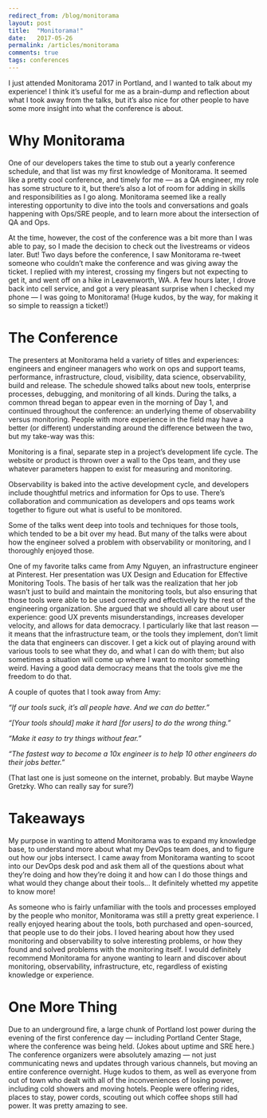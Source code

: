 ```yaml
---
redirect_from: /blog/monitorama
layout: post
title:  "Monitorama!"
date:   2017-05-26
permalink: /articles/monitorama
comments: true
tags: conferences
---
```


I just attended Monitorama 2017 in Portland, and I wanted to talk about my experience! I think it’s useful for me as a brain-dump and reflection about what I took away from the talks, but it’s also nice for other people to have some more insight into what the conference is about.

# Why Monitorama

One of our developers takes the time to stub out a yearly conference schedule, and that list was my first knowledge of Monitorama. It seemed like a pretty cool conference, and timely for me — as a QA engineer, my role has some structure to it, but there’s also a lot of room for adding in skills and responsibilities as I go along. Monitorama seemed like a really interesting opportunity to dive into the tools and conversations and goals happening with Ops/SRE people, and to learn more about the intersection of QA and Ops.

At the time, however, the cost of the conference was a bit more than I was able to pay, so I made the decision to check out the livestreams or videos later. But! Two days before the conference, I saw Monitorama re-tweet someone who couldn’t make the conference and was giving away the ticket. I replied with my interest, crossing my fingers but not expecting to get it, and went off on a hike in Leavenworth, WA. A few hours later, I drove back into cell service, and got a very pleasant surprise when I checked my phone — I was going to Monitorama! (Huge kudos, by the way, for making it so simple to reassign a ticket!)

# The Conference

The presenters at Monitorama held a variety of titles and experiences: engineers and engineer managers who work on ops and support teams, performance, infrastructure, cloud, visibility, data science, observability, build and release. The schedule showed talks about new tools, enterprise processes, debugging, and monitoring of all kinds. During the talks, a common thread began to appear even in the morning of Day 1, and continued throughout the conference: an underlying theme of observability versus monitoring. People with more experience in the field may have a better (or different) understanding around the difference between the two, but my take-way was this:

Monitoring is a final, separate step in a project’s development life cycle. The website or product is thrown over a wall to the Ops team, and they use whatever parameters happen to exist for measuring and monitoring.

Observability is baked into the active development cycle, and developers include thoughtful metrics and information for Ops to use. There’s collaboration and communication as developers and ops teams work together to figure out what is useful to be monitored.

Some of the talks went deep into tools and techniques for those tools, which tended to be a bit over my head. But many of the talks were about how the engineer solved a problem with observability or monitoring, and I thoroughly enjoyed those.

One of my favorite talks came from Amy Nguyen, an infrastructure engineer at Pinterest. Her presentation was UX Design and Education for Effective Monitoring Tools. The basis of her talk was the realization that her job wasn’t just to build and maintain the monitoring tools, but also ensuring that those tools were able to be used correctly and effectively by the rest of the engineering organization. She argued that we should all care about user experience: good UX prevents misunderstandings, increases developer velocity, and allows for data democracy. I particularly like that last reason — it means that the infrastructure team, or the tools they implement, don’t limit the data that engineers can discover. I get a kick out of playing around with various tools to see what they do, and what I can do with them; but also sometimes a situation will come up where I want to monitor something weird. Having a good data democracy means that the tools give me the freedom to do that.

A couple of quotes that I took away from Amy:

_“If our tools suck, it’s all people have. And we can do better.”_

_“[Your tools should] make it hard [for users] to do the wrong thing.”_

_“Make it easy to try things without fear.”_

_“The fastest way to become a 10x engineer is to help 10 other engineers do their jobs better.”_

(That last one is just someone on the internet, probably. But maybe Wayne Gretzky. Who can really say for sure?)

# Takeaways

My purpose in wanting to attend Monitorama was to expand my knowledge base, to understand more about what my DevOps team does, and to figure out how our jobs intersect. I came away from Monitorama wanting to scoot into our DevOps desk pod and ask them all of the questions about what they’re doing and how they’re doing it and how can I do those things and what would they change about their tools... It definitely whetted my appetite to know more!

As someone who is fairly unfamiliar with the tools and processes employed by the people who monitor, Monitorama was still a pretty great experience. I really enjoyed hearing about the tools, both purchased and open-sourced, that people use to do their jobs. I loved hearing about how they used monitoring and observability to solve interesting problems, or how they found and solved problems with the monitoring itself. I would definitely recommend Monitorama for anyone wanting to learn and discover about monitoring, observability, infrastructure, etc, regardless of existing knowledge or experience.

# One More Thing

Due to an underground fire, a large chunk of Portland lost power during the evening of the first conference day — including Portland Center Stage, where the conference was being held. (Jokes about uptime and SRE here.) The conference organizers were absolutely amazing — not just communicating news and updates through various channels, but moving an entire conference overnight. Huge kudos to them, as well as everyone from out of town who dealt with all of the inconveniences of losing power, including cold showers and moving hotels. People were offering rides, places to stay, power cords, scouting out which coffee shops still had power. It was pretty amazing to see.
